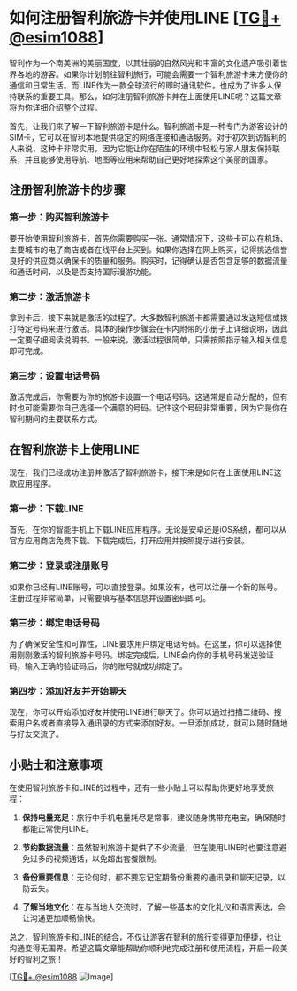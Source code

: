 # 如何注册智利旅游卡并使用LINE [[TG💪+ @esim1088](https://t.me/s/esim1088)]

智利作为一个南美洲的美丽国度，以其壮丽的自然风光和丰富的文化遗产吸引着世界各地的游客。如果你计划前往智利旅行，可能会需要一个智利旅游卡来方便你的通信和日常生活。而LINE作为一款全球流行的即时通讯软件，也成为了许多人保持联系的重要工具。那么，如何注册智利旅游卡并在上面使用LINE呢？这篇文章将为你详细介绍整个过程。

首先，让我们来了解一下智利旅游卡是什么。智利旅游卡是一种专门为游客设计的SIM卡，它可以在智利本地提供稳定的网络连接和通话服务。对于初次到访智利的人来说，这种卡非常实用，因为它能让你在陌生的环境中轻松与家人朋友保持联系，并且能够使用导航、地图等应用来帮助自己更好地探索这个美丽的国家。

## 注册智利旅游卡的步骤

### 第一步：购买智利旅游卡

要开始使用智利旅游卡，首先你需要购买一张。通常情况下，这些卡可以在机场、主要城市的电子商店或者在线平台上买到。如果你选择在网上购买，记得挑选信誉良好的供应商以确保卡的质量和服务。购买时，记得确认是否包含足够的数据流量和通话时间，以及是否支持国际漫游功能。

### 第二步：激活旅游卡

拿到卡后，接下来就是激活的过程了。大多数智利旅游卡都需要通过发送短信或拨打特定号码来进行激活。具体的操作步骤会在卡内附带的小册子上详细说明，因此一定要仔细阅读说明书。一般来说，激活过程很简单，只需按照指示输入相关信息即可完成。

### 第三步：设置电话号码

激活完成后，你需要为你的旅游卡设置一个电话号码。这通常是自动分配的，但有时也可能需要你自己选择一个满意的号码。记住这个号码非常重要，因为它是你在智利期间的主要联系方式。

## 在智利旅游卡上使用LINE

现在，我们已经成功注册并激活了智利旅游卡，接下来是如何在上面使用LINE这款应用程序。

### 第一步：下载LINE

首先，在你的智能手机上下载LINE应用程序。无论是安卓还是iOS系统，都可以从官方应用商店免费下载。下载完成后，打开应用并按照提示进行安装。

### 第二步：登录或注册账号

如果你已经有LINE账号，可以直接登录。如果没有，也可以注册一个新的账号。注册过程非常简单，只需要填写基本信息并设置密码即可。

### 第三步：绑定电话号码

为了确保安全性和可靠性，LINE要求用户绑定电话号码。在这里，你可以选择使用刚刚激活的智利旅游卡号码。绑定完成后，LINE会向你的手机号码发送验证码，输入正确的验证码后，你的账号就成功绑定了。

### 第四步：添加好友并开始聊天

现在，你可以开始添加好友并使用LINE进行聊天了。你可以通过扫描二维码、搜索用户名或者直接导入通讯录的方式来添加好友。一旦添加成功，就可以随时随地与好友交流了。

## 小贴士和注意事项

在使用智利旅游卡和LINE的过程中，还有一些小贴士可以帮助你更好地享受旅程：

1. **保持电量充足**：旅行中手机电量耗尽是常事，建议随身携带充电宝，确保随时都能正常使用LINE。
   
2. **节约数据流量**：虽然智利旅游卡提供了不少流量，但在使用LINE时也要注意避免过多的视频通话，以免超出套餐限制。

3. **备份重要信息**：无论何时，都不要忘记定期备份重要的通讯录和聊天记录，以防丢失。

4. **了解当地文化**：在与当地人交流时，了解一些基本的文化礼仪和语言表达，会让沟通更加顺畅愉快。

总之，智利旅游卡和LINE的结合，不仅让游客在智利的旅行变得更加便捷，也让沟通变得无国界。希望这篇文章能帮助你顺利地完成注册和使用流程，开启一段美好的智利之旅！

[[TG💪+ @esim1088](https://t.me/s/esim1088) ![Image](https://i.postimg.cc/4NQfJmqS/Snipaste-2025-05-13-00-14-12.png)]